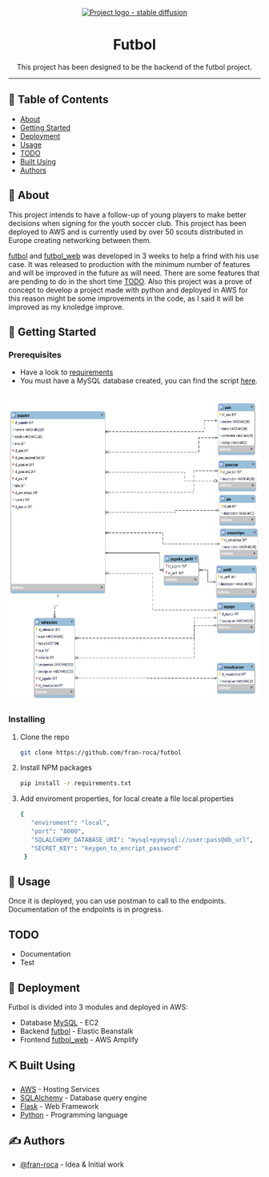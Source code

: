 <p align="center">
  <a href="" rel="noopener">
 <img width=720px height=400px src="https://drive.google.com/uc?export=view&id=1WvXt1Z7dzrPKLQUh4vAhT_Mq7sha-hEc" alt="Project logo - stable diffusion"></a>
</p>

<h1 align="center">Futbol</h1>

<div align="center">

</div>

<p align="center"> This project has been designed to be the backend of the futbol project.
    <br> 
</p>

---

## 📝 Table of Contents

- [About](#about)
- [Getting Started](#getting_started)
- [Deployment](#deployment)
- [Usage](#usage)
- [TODO](../#todo)
- [Built Using](#built_using)
- [Authors](#authors)

## 🧐 About <a name = "about"></a>

This project intends to have a follow-up of young players to make better decisions when signing for the youth soccer club. This project has been deployed to AWS and is currently used by over 50 scouts distributed in Europe creating networking between them.

[futbol](https://github.com/fran-roca/futbol) and [futbol_web](https://github.com/fran-roca/futbol_web) was developed in 3 weeks to help a frind with his use case. It was released to production with the minimum number of features and will be improved in the future as will need. There are some features that are pending to do in the short time [TODO](../#todo). Also this project was a prove of concept to develop a project made with python and deployed in AWS for this reason might be some improvements in the code, as I said it will be improved as my knoledge improve.

## 🏁 Getting Started <a name = "getting_started"></a>

### Prerequisites

- Have a look to [requirements](requirements.txt)
- You must have a MySQL database created, you can find the script [here](model\scripts).
<br/>
<a href="https://github.com/fran-roca/futbol/blob/d6d6e26ed651f6ef296e2a15296046757c19da28/model/model.png" rel="noopener">
 <img width=700px height=600px src="model\model.png" alt="Model"></a>
 <br/>

### Installing

1. Clone the repo
   ```sh
   git clone https://github.com/fran-roca/futbol
   ```
2. Install NPM packages
   ```sh
   pip install -r requirements.txt
   ```
3. Add enviroment properties, for local create a file local.properties

   ```sh
   {
      "enviroment": "local",
      "port": "8000",
      "SQLALCHEMY_DATABASE_URI": "mysql+pymysql://user:pass@db_url",
      "SECRET_KEY": "keygen_to_encript_password"
    }
   ```
## 🎈 Usage <a name="usage"></a>

Once it is deployed, you can use postman to call to the endpoints. Documentation of the endpoints is in progress.

## TODO <a name="todo"></a>
- Documentation
- Test

## 🚀 Deployment <a name = "deployment"></a>

Futbol is divided into 3 modules and deployed in AWS:
- Database [MySQL](model\scripts) - EC2
- Backend [futbol](https://github.com/fran-roca/futbol) - Elastic Beanstalk
- Frontend [futbol_web](https://github.com/fran-roca/futbol_web) - AWS Amplify

## ⛏️ Built Using <a name = "built_using"></a>

- [AWS](https://aws.amazon.com/) - Hosting Services
- [SQLAlchemy](https://www.sqlalchemy.org/) - Database query engine
- [Flask](https://flask.palletsprojects.com/) - Web Framework
- [Python](https://www.python.org/) - Programming language

## ✍️ Authors <a name = "authors"></a>

- [@fran-roca](https://github.com/fran-roca) - Idea & Initial work
